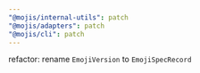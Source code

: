 ```yaml
---
"@mojis/internal-utils": patch
"@mojis/adapters": patch
"@mojis/cli": patch
---
```


refactor: rename `EmojiVersion` to `EmojiSpecRecord`
